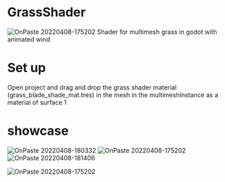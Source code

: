 # GrassShader
![OnPaste 20220408-175202](https://user-images.githubusercontent.com/67319505/162478117-91e57ea8-7e5b-4251-8937-c8d9d768e5b4.png)
Shader for multimesh grass in godot with animated wind
# Set up
Open project and drag and drop the grass shader material (grass_blade_shade_mat.tres) in the mesh in the multimeshInstance as a material of surface 1

# showcase
![OnPaste 20220408-180332](https://user-images.githubusercontent.com/67319505/162480991-63727584-85e1-4b4f-9c1c-cc5ed0900ac8.png)
![OnPaste 20220408-175202](https://user-images.githubusercontent.com/67319505/162481007-60dd0363-b1b8-4a47-969d-3023bb321926.png)
![OnPaste 20220408-181406](https://user-images.githubusercontent.com/67319505/162481518-8ae9cb61-0a27-401a-9b5a-bd78e7248839.png)

![OnPaste 20220408-175202](https://user-images.githubusercontent.com/67319505/162483803-dbebfa21-91fa-427d-9208-d333cb304c7f.png)
